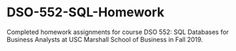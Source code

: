 # DSO-552-SQL-Homework
Completed homework assignments for course DSO 552: SQL Databases for Business Analysts at USC Marshall School of Business in Fall 2019.
